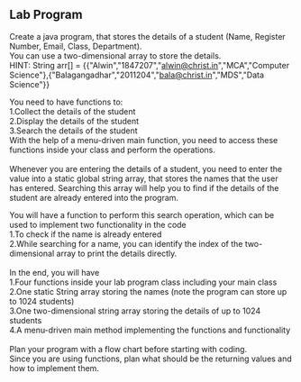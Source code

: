 ## Lab Program
Create a java program, that stores the details of a student (Name, Register Number, Email, Class, Department).</br>
You can use a two-dimensional array to store the details. </br>
HINT: String arr[] = {{"Alwin","1847207","alwin@christ.in","MCA","Computer Science"},{"Balagangadhar","2011204","bala@christ.in","MDS","Data Science"}} </br>

You need to have functions to:</br>
1.Collect the details of the student</br>
2.Display the details of the student</br>
3.Search the details of the student</br>
With the help of a menu-driven main function, you need to access these functions inside your class and perform the operations.</br>
</br>
Whenever you are entering the details of a student, you need to enter the value into a static global string array, that stores the names that the user has entered. Searching this array will help you to find if the details of the student are already entered into the program.</br>

You will have a function to perform this search operation, which can be used to implement two functionality in the code</br>
1.To check if the name is already entered</br>
2.While searching for a name, you can identify the index of the two-dimensional array to print the details directly.</br>
</br>
In the end, you will have</br>
1.Four functions inside your lab program class including your main class</br>
2.One static String array storing the names (note the program can store up to 1024 students)</br>
3.One two-dimensional string array storing the details of up to 1024 students</br>
4.A menu-driven main method implementing the functions and functionality</br>
</br>
Plan your program with a flow chart before starting with coding.</br>
Since you are using functions, plan what should be the returning values and how to implement them.</br>
